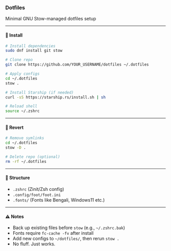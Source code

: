 ### Dotfiles  
Minimal GNU Stow-managed dotfiles setup  

---

#### 🧰 Install  
```bash
# Install dependencies  
sudo dnf install git stow  

# Clone repo  
git clone https://github.com/YOUR_USERNAME/dotfiles ~/.dotfiles  

# Apply configs  
cd ~/.dotfiles  
stow .  

# Install Starship (if needed)  
curl -sS https://starship.rs/install.sh | sh  

# Reload shell  
source ~/.zshrc  
```

---

#### 🔁 Revert  
```bash  
# Remove symlinks  
cd ~/.dotfiles  
stow -D .  

# Delete repo (optional)  
rm -rf ~/.dotfiles  
```  

---

#### 📁 Structure  
- `.zshrc` (Zinit/Zsh config)  
- `.config/foot/foot.ini`  
- `.fonts/` (Fonts like Bengali, Windows11 etc.)  

---

#### ⚠️ Notes  
- Back up existing files before `stow` (e.g., `~/.zshrc.bak`)  
- Fonts require `fc-cache -fv` after install  
- Add new configs to `~/dotfiles/`, then rerun `stow .`  
- No fluff. Just works.